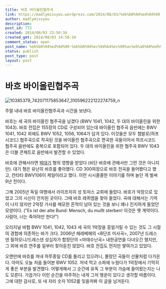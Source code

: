 ```yaml
---
title: 바흐 바이올린협주곡
link: https://madlymissyou.wordpress.com/2014/08/03/%eb%b0%94%ed%9d%90-%eb%b0%94%ec%9d%b4%ec%98%ac%eb%a6%b0%ed%98%91%ec%a3%bc%ea%b3%a1/
author: madlymissyou
description: 
post_id: 772
created: 2014/08/03 23:50:34
created_gmt: 2014/08/03 14:50:34
comment_status: open
post_name: %eb%b0%94%ed%9d%90-%eb%b0%94%ec%9d%b4%ec%98%ac%eb%a6%b0%ed%98%91%ec%a3%bc%ea%b3%a1
status: publish
post_type: post
layout: post
---
```


# 바흐 바이올린협주곡

![10385379_742071175853647_310596222122274759_n](https://madlymissyou.files.wordpress.com/2014/08/10385379_742071175853647_310596222122274759_n.jpg?w=600)

주말 내내 바흐 바이올린협주곡과 시간을 보낸다.

바흐는 세 곡의 바이올린 협주곡을 남겼다 (BWV 1041, 1042, 두 대의 바이올린을 위한 1043). 바흐 전집은 155장의 CD로 구성되어 있는데 바이올린 협주곡 음반에는 BWV 1041, 1042 외에도 BWV 1052, 1056, 1064가 담겨 있다. 이것들은 모두 쳄발로(하프시코드) 협주곡으로 작곡된 것을 바이올린 협주곡으로 편곡한 곡들이어서 하프시코드 협주곡 음반에도 중복으로 포함되어 있다. 두 대의 바이올린을 위한 협주곡 BWV 1043은 더블 콘체트로 음반에서 발견할 수 있었다.

바흐에 관해서라면 [박대기](https://www.facebook.com/daegi.park) 형의 영향을 받았다 (비단 바흐에 관해서만 그런 것은 아니지만). 대기 형은 유난히 바흐를 좋아했다. CD 300여장으로 바흐 전곡을 들어봤다고 했고, 칸타타 BWV106이 제일이라고 했다. 이런 시시콜콜한 이야기를 하며 놀던 게 벌써 9년 전이다.

그해 2005년 독일 여행에서 라이프치히 성 토마스 교회에 들렀다. 바흐가 악장으로 있었고 그의 시신이 안치된 곳이다. 그때 바흐 레퀴엠을 찾아 들었다. 곡에 대해서는 기억이 나지 않지만 2악장 가사를 메모한 흔적이 남아 있는 것을 보니 꽤나 진지하게 들었던 모양이다. ("Es ist der alte Bund: Mensch, du mußt sterben! 이것은 옛 계약이다. 사람아, 너는 죽어야만 한다!")

오리지널 바협 BWV 1041, 1042, 1043 세 곡의 1악장을 흥얼거릴 수 있는 것도 그 시절의 경험에 의존하는 바가 크다. 2006년 헤레베헤의 <B단조 미사곡>, 2007년 드레스덴 필하모니/드레스덴 성십자가 합창단의 <마태수난곡> 내한공연을 다녀오긴 했지만, 그 외에 바흐 연주를 일부러 찾아듣진 않았다. 바흐 전집도 먼지만 쌓여가고 있었다.

오랜만에 바흐를 꺼내 하루종일 CD를 돌리고 있으려니, 몰랐던 곡들이 선물처럼 다가온다. 아마도 오늘 처음 들어본 BWV 1052. 저녁 먹고 소파에 누웠다가 1악장에서 기막히게 좋은 부분을 발견했다. 어떻게해서 그 순간에 유독 그 부분이 가슴에 들어왔는지는 나도 모른다. 가끔가다 이런 순간을 마주하는 내게 그저 행운이 있다고 생각할 따름이다. 그에 대한 감사로, 또 네 자리 숫자 1052를 잊을까봐 이 글을 남겨둔다.
